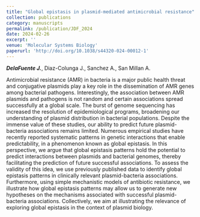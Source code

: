 ```yaml
---
title: "Global epistasis in plasmid-mediated antimicrobial resistance"
collection: publications
category: manuscripts
permalink: /publication/JDF_2024
date: 2024-02-26
excerpt: ''
venue: 'Molecular Systems Biology'
paperurl: 'http://doi.org/10.1038/s44320-024-00012-1'
---
```


***DelaFuente J.***, Diaz-Colunga J., Sanchez A., San Millan A.

Antimicrobial resistance (AMR) in bacteria is a major public health threat and conjugative plasmids play a key role in the dissemination of AMR genes among bacterial pathogens. Interestingly, the association between AMR plasmids and pathogens is not random and certain associations spread successfully at a global scale. The burst of genome sequencing has increased the resolution of epidemiological programs, broadening our understanding of plasmid distribution in bacterial populations. Despite the immense value of these studies, our ability to predict future plasmid-bacteria associations remains limited. Numerous empirical studies have recently reported systematic patterns in genetic interactions that enable predictability, in a phenomenon known as global epistasis. In this perspective, we argue that global epistasis patterns hold the potential to predict interactions between plasmids and bacterial genomes, thereby facilitating the prediction of future successful associations. To assess the validity of this idea, we use previously published data to identify global epistasis patterns in clinically relevant plasmid-bacteria associations. Furthermore, using simple mechanistic models of antibiotic resistance, we illustrate how global epistasis patterns may allow us to generate new hypotheses on the mechanisms associated with successful plasmid-bacteria associations. Collectively, we aim at illustrating the relevance of exploring global epistasis in the context of plasmid biology.
